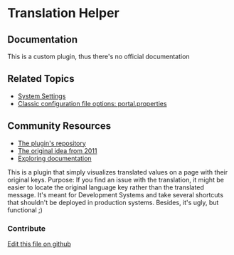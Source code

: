 # Translation Helper

## Documentation

This is a custom plugin, thus there's no official documentation

## Related Topics

* [System Settings](https://learn.liferay.com/dxp/7.x/en/system-administration/configuring-liferay/system-settings.html)
* [Classic configuration file options: portal.properties](https://docs.liferay.com/portal/7.3-latest/propertiesdoc/portal.properties.html)

## Community Resources

* [The plugin's repository](https://github.com/olafk/translation-helper-web)
* [The original idea from 2011](https://liferay.dev/forums/-/message_boards/view_message/9705908#_com_liferay_message_boards_web_portlet_MBPortlet_message_9705908)
* [Exploring documentation](https://liferay.dev/blogs/-/blogs/exploring-documentation)

This is a plugin that simply visualizes translated values on a page with their original keys. Purpose: If you find an issue with the translation, it might be easier to locate the original language key rather than the translated message.
It's meant for Development Systems and take several shortcuts that shouldn't be deployed in production systems. Besides, it's ugly, but functional ;)

### Contribute

[Edit this file on github](https://github.com/olafk/controlpanel-documentation-docs/blob/master/md/74en/com_liferay_configuration_admin_web_portlet_SystemSettingsPortlet/de.olafkock.liferay.translationhelper.Configuration.md)
